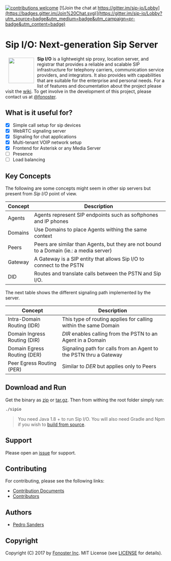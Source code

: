 [![contributions welcome](https://img.shields.io/badge/contributions-welcome-brightgreen.svg?style=flat)](https://github.com/fonoster/sipio/issues) [![Join the chat at https://gitter.im/sip-io/Lobby](https://badges.gitter.im/Join%20Chat.svg)](https://gitter.im/sip-io/Lobby?utm_source=badge&utm_medium=badge&utm_campaign=pr-badge&utm_content=badge)

# Sip I/O: Next-generation Sip Server

<a href="https://github.com/fonoster/sipio"><img src="https://raw.githubusercontent.com/wiki/fonoster/sipio/images/logo.png" align="left" hspace="10" vspace="5" width="80"></a>

**Sip I/O** is a lightweight sip proxy, location server, and registrar that provides a reliable and scalable SIP infrastructure for telephony carriers, communication service providers, and integrators. It also provides with capabilities that are suitable for the enterprise and personal needs. For a list of features and documentation about the project please visit the [wiki](https://github.com/fonoster/sipio/wiki/Home). To get involve in the development of this project, please contact us at [@fonoster](https://twitter.com/fonoster).

## What is it useful for?

- [x] Simple call setup for sip devices
- [x] WebRTC signaling server
- [x] Signaling for chat applications
- [x] Multi-tenant VOIP network setup
- [x] Frontend for Asterisk or any Media Server
- [ ] Presence
- [ ] Load balancing

## Key Concepts

The following are some concepts might seem in other sip servers but present from *Sip I/O* point of view.

| Concept | Description |
| -- | -- |
| Agents  | Agents represent SIP endpoints such as softphones and IP phones                         |
| Domains | Use Domains to place Agents withing the same context                                    |
| Peers   | Peers are similar than Agents, but they are not bound to a Domain (ie.: a media server) |
| Gateway | A Gateway is a SIP entity that allows Sip I/O to connect to the PSTN                    |
| DID     | Routes and translate calls between the PSTN and Sip I/O.                                |

The next table shows the different signaling path implemented by the server.

| Concept | Description |
| -- | -- |
| Intra-Domain Routing (IDR)   | This type of routing applies for calling within the same Domain    |
| Domain Ingress Routing (DIR) | *DIR* enables calling from the PSTN to an Agent in a Domain        |
| Domain Egress Routing (DER)  | Signaling path for calls from an Agent  to the PSTN thru a Gateway |
| Peer Egress Routing (PER)    | Similar to *DER* but applies only to Peers |

## Download and Run

Get the binary as [zip](https://github.com/fonoster/sipio/releases/download/1.0.0-M2/sipio.1.0.0-M2.zip) or [tar.gz](https://github.com/fonoster/sipio/releases/download/1.0.0-M2/sipio.1.0.0-M2.tar.gz). Then from withing the root folder simply run:

```bash
./sipio
```

> You need Java 1.8 + to run Sip I/O. You will also need Gradle and Npm if you wish to [build from source](https://github.com/fonoster/sipio/wiki/Installing-and-Running-the-Server).

## Support

Please open an [issue](https://github.com/fonoster/sipio/issues) for support.

## Contributing

For contributing, please see the following links:

 - [Contribution Documents](https://github.com/fonoster/sipio/blob/master/CONTRIBUTING.md)
 - [Contributors](https://github.com/fonoster/graphs/contributors)

## Authors
 - [Pedro Sanders](https://github.com/psanders)

## Copyright
Copyright (C) 2017 by [Fonoster Inc](https://github.com/fonoster). MIT License (see [LICENSE](https://github.com/fonoster/sipio/blob/master/LICENSE) for details).
